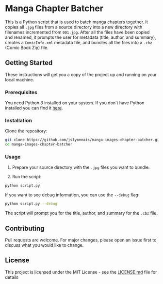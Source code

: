 # Manga Chapter Batcher

This is a Python script that is used to batch manga chapters together. It copies all `.jpg` files from a source directory into a new directory with filenames incremented from `001.jpg`. After all the files have been copied and renamed, it prompts the user for metadata (title, author, and summary), creates a `ComicInfo.xml` metadata file, and bundles all the files into a `.cbz` (Comic Book Zip) file.

## Getting Started

These instructions will get you a copy of the project up and running on your local machine.

### Prerequisites

You need Python 3 installed on your system. If you don't have Python installed you can find it [here](https://www.python.org/downloads/).

### Installation

Clone the repository:

```bash
git clone https://github.com/jslyonnais/manga-images-chapter-batcher.git
cd manga-images-chapter-batcher
```

### Usage

1. Prepare your source directory with the `.jpg` files you want to bundle.

2. Run the script:

```bash
python script.py
```

If you want to see debug information, you can use the `--debug` flag:

```bash
python script.py --debug
```

The script will prompt you for the title, author, and summary for the `.cbz` file.

## Contributing

Pull requests are welcome. For major changes, please open an issue first to discuss what you would like to change.

## License

This project is licensed under the MIT License - see the [LICENSE.md](LICENSE.md) file for details
